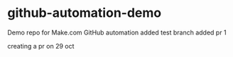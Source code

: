 # github-automation-demo
Demo repo for Make.com GitHub automation
added test branch
added pr 1


creating a pr on 29 oct
